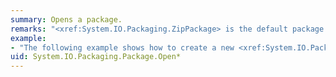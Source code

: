 ```yaml
---
summary: Opens a package.
remarks: "<xref:System.IO.Packaging.ZipPackage> is the default package type that is used by the <xref:System.IO.Packaging.Package.Open%2A> method.  \n  \n For additional information, see the Open Packaging Conventions (OPC) specification available for download at [http://go.microsoft.com/fwlink/?LinkID=71255](http://go.microsoft.com/fwlink/?LinkID=71255)."
example:
- "The following example shows how to create a new <xref:System.IO.Packaging.Package> that incorporates <xref:System.IO.Packaging.PackageRelationship> and <xref:System.IO.Packaging.PackagePart> elements together with stored data.  For the complete sample, see [Writing a Package Sample](http://go.microsoft.com/fwlink/?LinkID=160055).  \n  \n [!code-csharp[PackageWrite#PackageWriteCreatePackage](~/samples/snippets/csharp/VS_Snippets_Wpf/PackageWrite/CSharp/PackageWrite.cs#packagewritecreatepackage)]\n [!code-vb[PackageWrite#PackageWriteCreatePackage](~/samples/snippets/visualbasic/VS_Snippets_Wpf/PackageWrite/visualbasic/packagewrite.vb#packagewritecreatepackage)]"
uid: System.IO.Packaging.Package.Open*
---
```

